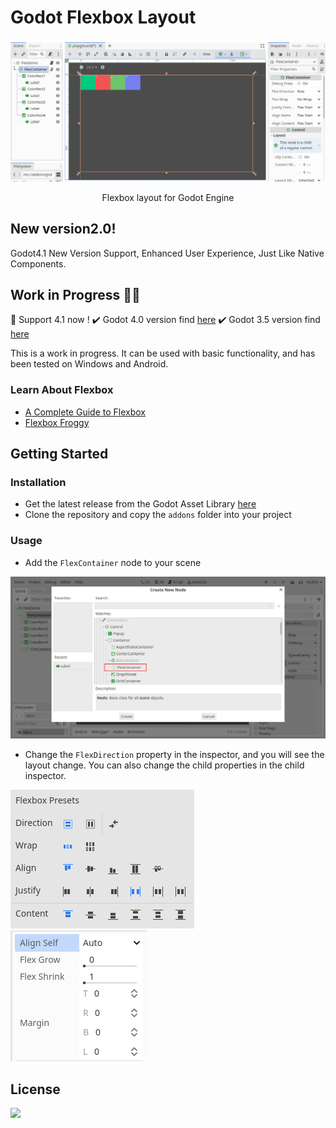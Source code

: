 # Godot Flexbox Layout

<p align="center">
    <img src="./docs/flex-container.gif" alt="flex-container-demo"/>
</p>

<p align="center">
    Flexbox layout for Godot Engine 
</p>

## New version2.0!
Godot4.1 New Version Support, Enhanced User Experience, Just Like Native Components.

## Work in Progress 🧑‍💻
🎉 Support 4.1 now !
✔️ Godot 4.0 version find [here](https://github.com/citizenll/godot-flexbox/tree/4.0)
✔️ Godot 3.5 version find [here](https://github.com/citizenll/godot-flexbox/tree/main)

This is a work in progress. It can be used with basic functionality, and has been tested on Windows and Android.

### Learn About Flexbox
- [A Complete Guide to Flexbox](https://css-tricks.com/snippets/css/a-guide-to-flexbox/)
- [Flexbox Froggy](https://flexboxfroggy.com/)

## Getting Started
### Installation
- Get the latest release from the Godot Asset Library [here](https://godotengine.org/asset-library/asset/1811)
- Clone the repository and copy the `addons` folder into your project

### Usage
- Add the `FlexContainer` node to your scene
<p align="center">
    <img src="./docs/add-flex-container.png" alt="flex-container-demo"/>
</p>

- Change the `FlexDirection` property in the inspector, and you will see the layout change. You can also change the child properties in the child inspector.

![inspector](./docs/flex-container-property.png)![inspector](./docs/flex-child-property.png)


## License
![](https://img.shields.io/badge/license-MIT-green)
